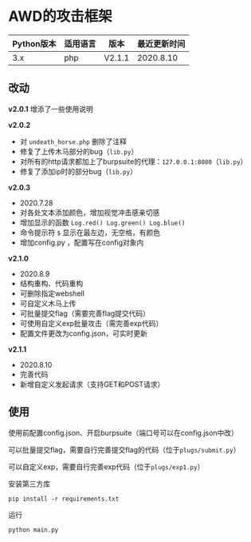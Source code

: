 # AWD的攻击框架

| Python版本 | 适用语言 | 版本   | 最近更新时间 |
| ---------- | -------- | ------ | ------------ |
| 3.x        | php      | V2.1.1 | 2020.8.10    |


## 改动
**v2.0.1**
增添了一些使用说明

**v2.0.2**

- 对 `undeath_horse.php` 删除了注释
- 修复了上传木马部分的bug（`lib.py`）
- 对所有的http请求都加上了burpsuite的代理：`127.0.0.1:8080`（`lib.py`）
- 修复了添加ip时的部分bug（`lib.py`）

**v2.0.3**

- 2020.7.28
- 对各处文本添加颜色，增加视觉冲击感亲切感
- 增加显示的函数 `Log.red() Log.green() Log.blue()`
- 命令提示符 `$` 显示在最左边，无空格，有颜色
- 增加config.py ，配置写在config对象内


**v2.1.0**
- 2020.8.9
- 结构重构、代码重构
- 可删除指定webshell
- 可自定义木马上传
- 可批量提交flag（需要完善flag提交代码）
- 可使用自定义exp批量攻击（需完善exp代码）
- 配置文件更改为config.json，可实时更新

**v2.1.1**

- 2020.8.10
- 完善代码
- 新增自定义发起请求（支持GET和POST请求）



## 使用

使用前配置config.json、开启burpsuite（端口号可以在config.json中改）

可以批量提交flag，需要自行完善提交flag的代码（位于`plugs/submit.py`）

可以自定义exp，需要自行完善exp代码（位于`plugs/exp1.py`）



安装第三方库

```
pip install -r requirements.txt
```

运行

```
python main.py
```

